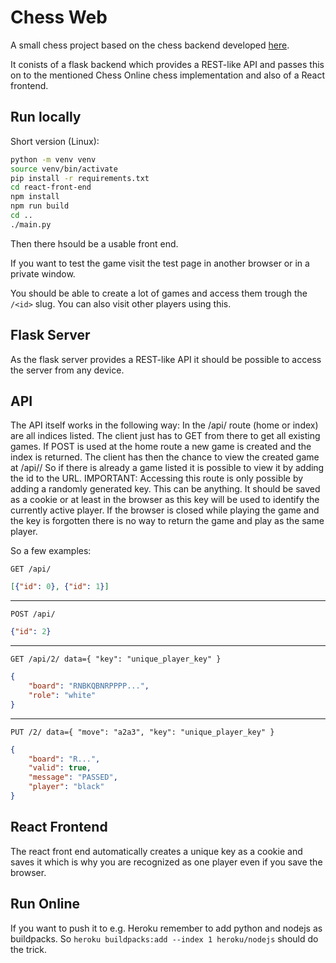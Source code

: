 # Chess Web

A small chess project based on the chess backend developed [here](https://github.com/MichelKrispin/ChessOnline).

It conists of a flask backend which provides a REST-like API and passes this on to the mentioned Chess Online chess implementation
and also of a React frontend.

## Run locally

Short version (Linux):
```bash
python -m venv venv
source venv/bin/activate
pip install -r requirements.txt
cd react-front-end
npm install
npm run build
cd ..
./main.py
```

Then there hsould be a usable front end.

If you want to test the game visit the test page in another browser or in a private window.

You should be able to create a lot of games and access them trough the `/<id>` slug. You can also visit other players using this.

## Flask Server

As the flask server provides a REST-like API it should be possible to access the server from any device.

## API

The API itself works in the following way:
In the /api/ route (home or index) are all indices listed.
The client just has to GET from there to get all existing games.
If POST is used at the home route a new game is created and the index is returned.
The client has then the chance to view the created game at /api/<id>/
So if there is already a game listed it is possible to view it by adding the id to the URL.
IMPORTANT: Accessing this route is only possible by adding a randomly generated key.
           This can be anything. It should be saved as a cookie or at least in the browser
           as this key will be used to identify the currently active player. If the browser
           is closed while playing the game and the key is forgotten there is no way to return the
           game and play as the same player.
  
So a few examples:

`GET /api/`

```json
[{"id": 0}, {"id": 1}]
```
<hr>

`POST /api/`
  
```json
{"id": 2}
```
<hr>

`GET /api/2/ data={ "key": "unique_player_key" }`
```json
{
    "board": "RNBKQBNRPPPP...",
    "role": "white"
}
```
<hr>

`PUT /2/ data={ "move": "a2a3", "key": "unique_player_key" }`

```json
{
    "board": "R...",
    "valid": true,
    "message": "PASSED",
    "player": "black"
}
```

## React Frontend

The react front end automatically creates a unique key as a cookie and saves it which is why you are recognized as one player even if you save the browser.

## Run Online

If you want to push it to e.g. Heroku remember to add python and nodejs as buildpacks. So `heroku buildpacks:add --index 1 heroku/nodejs` should do the trick.
